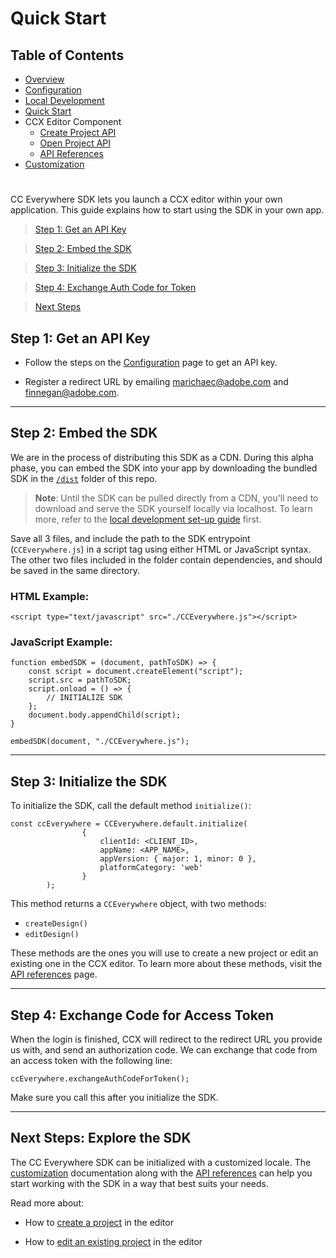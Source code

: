 # Quick Start

## Table of Contents
* [Overview](../README.md)
* [Configuration](configuration.md)
* [Local Development](local_dev.md)
* [Quick Start](quickstart.md)
* CCX Editor Component
  * [Create Project API](create_project.md)
  * [Open Project API](edit_project.md)
  * [API References](api_ref.md)
* [Customization](customization.md)
#

CC Everywhere SDK lets you launch a CCX editor within your own application. This guide explains how to start using the SDK in your own app.

> [Step 1: Get an API Key](#step-1-sign-up-for-api-key)

> [Step 2: Embed the SDK](#step-2-embed-the-sdk)

> [Step 3: Initialize the SDK](#step-3-initialize-the-sdk)

> [Step 4: Exchange Auth Code for Token](#step-4-exchange-code-for-access-token)

> [Next Steps](#next-steps-explore-the-sdk)



## Step 1: Get an API Key

- Follow the steps on the [Configuration](configuration.md) page to get an API key.
   
- Register a redirect URL by emailing marichaec@adobe.com and finnegan@adobe.com. 
---

## Step 2: Embed the SDK 

We are in the process of distributing this SDK as a CDN. During this alpha phase, you can embed the SDK into your app by downloading the bundled SDK in the [`/dist`](../dist/CCEverywhere.js) folder of this repo. 

> **Note**: Until the SDK can be pulled directly from a CDN, you'll need to download and serve the SDK yourself locally via localhost. To learn more, refer to the [local development set-up guide](local_dev.md) first.

Save all 3 files, and include the path to the SDK entrypoint (`CCEverywhere.js`) in a script tag using either HTML or JavaScript syntax. The other two files included in the folder contain dependencies, and should be saved in the same directory. 


### HTML Example:
```
<script type="text/javascript" src="./CCEverywhere.js"></script>
```


### JavaScript Example:
```
function embedSDK = (document, pathToSDK) => {
    const script = document.createElement("script");
    script.src = pathToSDK;
    script.onload = () => {
        // INITIALIZE SDK 
    };
    document.body.appendChild(script);
}

embedSDK(document, "./CCEverywhere.js");
```
---

## Step 3: Initialize the SDK
To initialize the SDK, call the default method `initialize()`:

```
const ccEverywhere = CCEverywhere.default.initialize(
                {
                    clientId: <CLIENT_ID>,
                    appName: <APP_NAME>,
                    appVersion: { major: 1, minor: 0 },
                    platformCategory: 'web'
                }
        );
```
This method returns a `CCEverywhere` object, with two methods: 
* `createDesign()`
* `editDesign()`

These methods are the ones you will use to create a new project or edit an existing one in the CCX editor. To learn more about these methods, visit the [API references](api_ref.md) page.

---
## Step 4: Exchange Code for Access Token

When the login is finished,  CCX will redirect to the redirect URL you provide us with, and send an authorization code. We can exchange that code from an access token with the following line: 
```
ccEverywhere.exchangeAuthCodeForToken();
```
Make sure you call this after you initialize the SDK. 

---

## Next Steps: Explore the SDK
The CC Everywhere SDK can be initialized with a customized locale. The [customization](customization.md) documentation along with the [API references](api_ref.md) can help you start working with the SDK in a way that best suits your needs.

Read more about: 
* How to [create a project](create_project.md) in the editor 

* How to [edit an existing project](edit_project.md) in the editor

